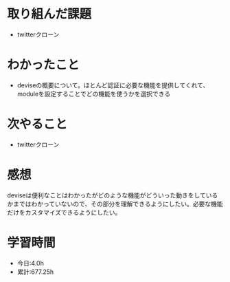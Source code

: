 # 取り組んだ課題
- twitterクローン
# わかったこと
- deviseの概要について。ほとんど認証に必要な機能を提供してくれて、moduleを設定することでどの機能を使うかを選択できる
# 次やること
- twitterクローン
# 感想
deviseは便利なことはわかったがどのような機能がどういった動きをしているかまではわかっていないので、その部分を理解できるようにしたい。必要な機能だけをカスタマイズできるようにしたい。
# 学習時間
- 今日:4.0h
- 累計:677.25h
